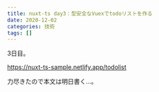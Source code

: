 ```yaml
---
title: nuxt-ts day3：型安全なVuexでtodoリストを作る
date: 2020-12-02
categories: 技術
tags: []
---
```


3日目。

https://nuxt-ts-sample.netlify.app/todolist

力尽きたので本文は明日書く...。